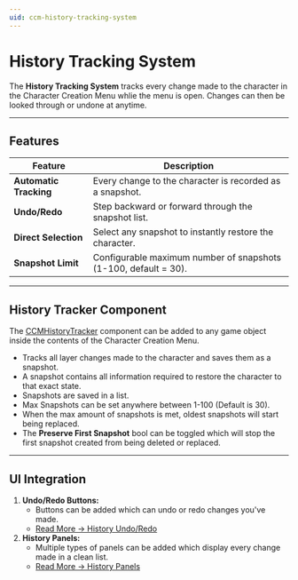 ```yaml
---
uid: ccm-history-tracking-system
---
```


# History Tracking System
The **History Tracking System** tracks every change made to the character in the Character Creation Menu whlie the menu is open. Changes can then be looked through or undone at anytime.

---

## Features

| Feature | Description |
|---------|-------------|
| **Automatic Tracking** | Every change to the character is recorded as a snapshot. |
| **Undo/Redo** | Step backward or forward through the snapshot list. |
| **Direct Selection** | Select any snapshot to instantly restore the character. |
| **Snapshot Limit** | Configurable maximum number of snapshots (1-100, default = 30). |

---

## History Tracker Component

The [CCMHistoryTracker](xref:BlazerTech.CharacterManagement.CharacterCreator.CCMHistoryTracker) component can be added to any game object inside the contents of the Character Creation Menu.
- Tracks all layer changes made to the character and saves them as a snapshot.
- A snapshot contains all information required to restore the character to that exact state.
- Snapshots are saved in a list.
- Max Snapshots can be set anywhere between 1-100 (Default is 30).
- When the max amount of snapshots is met, oldest snapshots will start being replaced.
- The **Preserve First Snapshot** bool can be toggled which will stop the first snapshot created from being deleted or replaced.

---

## UI Integration

1. **Undo/Redo Buttons:**
   - Buttons can be added which can undo or redo changes you've made.  
   - [Read More → History Undo/Redo](xref:ccm-history-undo-redo)
2. **History Panels:**
   - Multiple types of panels can be added which display every change made in a clean list.
   - [Read More → History Panels](xref:ccm-history-panels)